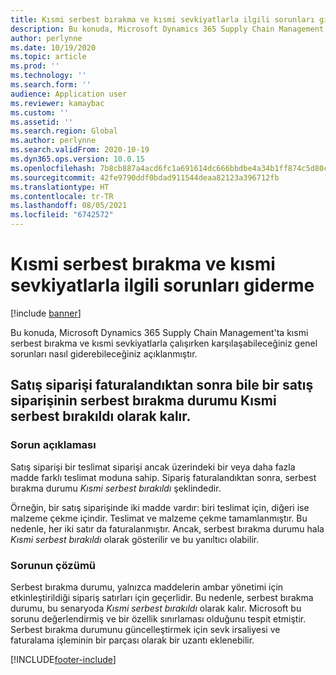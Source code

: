 ```yaml
---
title: Kısmi serbest bırakma ve kısmi sevkiyatlarla ilgili sorunları giderme
description: Bu konuda, Microsoft Dynamics 365 Supply Chain Management'ta kısmi serbest bırakma ve kısmi sevkiyatlarla çalışırken karşılaşabileceğiniz genel sorunları nasıl giderebileceğiniz açıklanmıştır.
author: perlynne
ms.date: 10/19/2020
ms.topic: article
ms.prod: ''
ms.technology: ''
ms.search.form: ''
audience: Application user
ms.reviewer: kamaybac
ms.custom: ''
ms.assetid: ''
ms.search.region: Global
ms.author: perlynne
ms.search.validFrom: 2020-10-19
ms.dyn365.ops.version: 10.0.15
ms.openlocfilehash: 7b8cb887a4acd6fc1a691614dc666bbdbe4a34b1ff874c5d80cf492f2984d299
ms.sourcegitcommit: 42fe9790ddf0bdad911544deaa82123a396712fb
ms.translationtype: HT
ms.contentlocale: tr-TR
ms.lasthandoff: 08/05/2021
ms.locfileid: "6742572"
---
```

# <a name="troubleshoot-partial-releases-and-partial-shipments"></a>Kısmi serbest bırakma ve kısmi sevkiyatlarla ilgili sorunları giderme

[!include [banner](../includes/banner.md)]

Bu konuda, Microsoft Dynamics 365 Supply Chain Management'ta kısmi serbest bırakma ve kısmi sevkiyatlarla çalışırken karşılaşabileceğiniz genel sorunları nasıl giderebileceğiniz açıklanmıştır.

## <a name="the-release-status-of-a-sales-order-remains-partially-released-even-after-the-sales-order-is-invoiced"></a>Satış siparişi faturalandıktan sonra bile bir satış siparişinin serbest bırakma durumu Kısmi serbest bırakıldı olarak kalır.

### <a name="issue-description"></a>Sorun açıklaması

Satış siparişi bir teslimat siparişi ancak üzerindeki bir veya daha fazla madde farklı teslimat moduna sahip. Sipariş faturalandıktan sonra, serbest bırakma durumu *Kısmi serbest bırakıldı* şeklindedir.

Örneğin, bir satış siparişinde iki madde vardır: biri teslimat için, diğeri ise malzeme çekme içindir. Teslimat ve malzeme çekme tamamlanmıştır. Bu nedenle, her iki satır da faturalanmıştır. Ancak, serbest bırakma durumu hala *Kısmi serbest bırakıldı* olarak gösterilir ve bu yanıltıcı olabilir.

### <a name="issue-resolution"></a>Sorunun çözümü

Serbest bırakma durumu, yalnızca maddelerin ambar yönetimi için etkinleştirildiği sipariş satırları için geçerlidir. Bu nedenle, serbest bırakma durumu, bu senaryoda *Kısmi serbest bırakıldı* olarak kalır. Microsoft bu sorunu değerlendirmiş ve bir özellik sınırlaması olduğunu tespit etmiştir. Serbest bırakma durumunu güncelleştirmek için sevk irsaliyesi ve faturalama işleminin bir parçası olarak bir uzantı eklenebilir.


[!INCLUDE[footer-include](../../includes/footer-banner.md)]